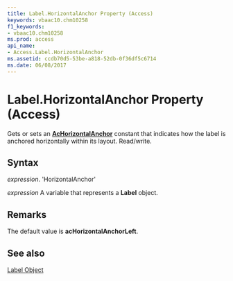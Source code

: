 ```yaml
---
title: Label.HorizontalAnchor Property (Access)
keywords: vbaac10.chm10258
f1_keywords:
- vbaac10.chm10258
ms.prod: access
api_name:
- Access.Label.HorizontalAnchor
ms.assetid: ccdb70d5-53be-a818-52db-0f36df5c6714
ms.date: 06/08/2017
---
```



# Label.HorizontalAnchor Property (Access)

Gets or sets an  **[AcHorizontalAnchor](Access.AcHorizontalAnchor.md)** constant that indicates how the label is anchored horizontally within its layout. Read/write.


## Syntax

 _expression_. 'HorizontalAnchor'

 _expression_ A variable that represents a **Label** object.


## Remarks

The default value is  **acHorizontalAnchorLeft**.


## See also


[Label Object](Access.Label.md)

